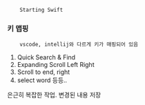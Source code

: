 ```
    Starting Swift
```     

### 키 맵핑
```
    vscode, intellij와 다르게 키가 매핑되어 있음
```

1) Quick Search & Find
2) Expanding Scroll Left Right
3) Scroll to end, right
4) select word 등등..

은근히 복잡한 작업. 변경된 내용 저장

